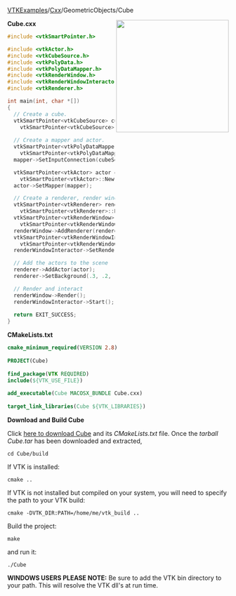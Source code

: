 [VTKExamples](Home)/[Cxx](Cxx)/GeometricObjects/Cube

<img align="right" src="https://github.com/lorensen/VTKExamples/raw/master/Testing/Baseline/GeometricObjects/TestCube.png" width="256" />

**Cube.cxx**
```c++
#include <vtkSmartPointer.h>

#include <vtkActor.h>
#include <vtkCubeSource.h>
#include <vtkPolyData.h>
#include <vtkPolyDataMapper.h>
#include <vtkRenderWindow.h>
#include <vtkRenderWindowInteractor.h>
#include <vtkRenderer.h>

int main(int, char *[])
{
  // Create a cube.
  vtkSmartPointer<vtkCubeSource> cubeSource = 
    vtkSmartPointer<vtkCubeSource>::New();
  
  // Create a mapper and actor.
  vtkSmartPointer<vtkPolyDataMapper> mapper = 
    vtkSmartPointer<vtkPolyDataMapper>::New();
  mapper->SetInputConnection(cubeSource->GetOutputPort());

  vtkSmartPointer<vtkActor> actor = 
    vtkSmartPointer<vtkActor>::New();
  actor->SetMapper(mapper);

  // Create a renderer, render window, and interactor
  vtkSmartPointer<vtkRenderer> renderer = 
    vtkSmartPointer<vtkRenderer>::New();
  vtkSmartPointer<vtkRenderWindow> renderWindow = 
    vtkSmartPointer<vtkRenderWindow>::New();
  renderWindow->AddRenderer(renderer);
  vtkSmartPointer<vtkRenderWindowInteractor> renderWindowInteractor = 
    vtkSmartPointer<vtkRenderWindowInteractor>::New();
  renderWindowInteractor->SetRenderWindow(renderWindow);

  // Add the actors to the scene
  renderer->AddActor(actor);
  renderer->SetBackground(.3, .2, .1);

  // Render and interact
  renderWindow->Render();
  renderWindowInteractor->Start();
  
  return EXIT_SUCCESS;
}
```
**CMakeLists.txt**
```cmake
cmake_minimum_required(VERSION 2.8)
 
PROJECT(Cube)
 
find_package(VTK REQUIRED)
include(${VTK_USE_FILE})
 
add_executable(Cube MACOSX_BUNDLE Cube.cxx)
 
target_link_libraries(Cube ${VTK_LIBRARIES})
```

**Download and Build Cube**

Click [here to download Cube](https://github.com/lorensen/VTKWikiExamplesTarballs/raw/master/Cube.tar) and its *CMakeLists.txt* file.
Once the *tarball Cube.tar* has been downloaded and extracted,
```
cd Cube/build 
```
If VTK is installed:
```
cmake ..
```
If VTK is not installed but compiled on your system, you will need to specify the path to your VTK build:
```
cmake -DVTK_DIR:PATH=/home/me/vtk_build ..
```
Build the project:
```
make
```
and run it:
```
./Cube
```
**WINDOWS USERS PLEASE NOTE:** Be sure to add the VTK bin directory to your path. This will resolve the VTK dll's at run time.

